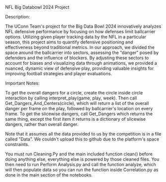 NFL Big Databowl 2024 Project

Description: 

The UConn Team's project for the Big Data Bowl 2024 innovatively analyzes NFL defensive performance by focusing on how defenses limit ballcarrier options. Utilizing given player tracking data by the NFL in a particular season, this project aims to quantify defensive positioning and effectiveness beyond traditional metrics. In our  approach, we divided the space around the ballcarrier into sectors, assessing the "danger" posed by defenders and the influence of blockers. By adjusting these sectors to account for biases and visualizing data through animations, we provided a nuanced, dynamic view of defensive play, providing valuable insights for improving football strategies and player evaluations.


Important Notes:

To get the overall dangers for a circle, create the circle inside circle interaction by calling interpret_play(game, play, week). Then call Get_Dangers_And_Centers(circle), which will return a list of the overall danger per frame on the play, followed by ballcarrier's location on every frame. To get the slicewise dangers, call Get_Dangers which returns the same thing, except the first item it returns is a dictionary of slicewise dangers, rather than overall danger.

Note that it assumes all the data provided to us by the competition is in a file called "Data". We couldn't upload this to github due to the platform's space constraints.

You must run Cleaning.Py and the main included function clean() before doing anything else, everything else is powered by those cleaned files. You then need to run Perform Analysis.py and call the function analyze, which will then populate data so you can run the function inside Correlation.py as done in the main section of the notebooks.
